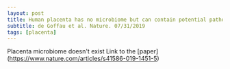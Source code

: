 ```yaml
---
layout: post
title: Human placenta has no microbiome but can contain potential pathogens
subtitle: de Goffau et al. Nature. 07/31/2019
tags: [placenta]
---
```

Placenta microbiome doesn't exist
Link to the [paper] (https://www.nature.com/articles/s41586-019-1451-5)
